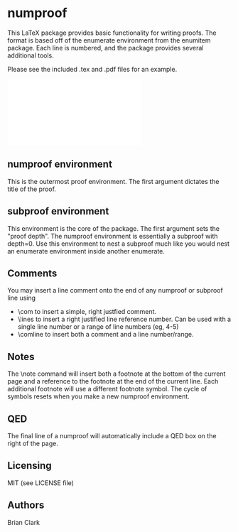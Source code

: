 
# numproof

This LaTeX package provides basic functionality for writing proofs. The format is based
off of the enumerate environment from the enumitem package. Each line is numbered, and 
the package provides several additional tools.

Please see the included .tex and .pdf files for an example.

<object data="numproof/numproof_test.pdf" type="application/pdf" width="700px" height="700px">
    <embed src="numproof/numproof_test.pdf">
    </embed>
</object>

## numproof environment

This is the outermost proof environment. The first argument dictates the title of the 
proof.


## subproof environment

This environment is the core of the package. The first argument sets the "proof depth". The numproof environment is essentially a subproof with depth=0. Use this environment to nest a subproof much like you would nest an enumerate environment inside another enumerate.


## Comments

You may insert a line comment onto the end of any numproof or subproof line using 
* \com to insert a simple, right justfied comment.
* \lines to insert a right justified line reference number. Can be used with a single line number or a range of line numbers (eg, 4-5)
* \comline to insert both a comment and a line number/range.

## Notes

The \note command will insert both a footnote at the bottom of the current page and 
a reference to the footnote at the end of the current line. Each additional footnote 
will use a different footnote symbol. The cycle of symbols resets when you make a new 
numproof environment.


## QED

The final line of a numproof will automatically include a QED box on the right of the 
page.


## Licensing

MIT (see LICENSE file)


## Authors

Brian Clark
